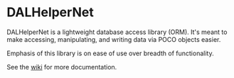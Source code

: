 # DALHelperNet
DALHelperNet is a lightweight database access library (ORM). It's meant to make accessing, manipulating, and writing data via POCO objects easier.

Emphasis of this library is on ease of use over breadth of functionality.

See the [wiki](https://github.com/jdaugherty-bdl/DALHelperNet/wiki) for more documentation.
